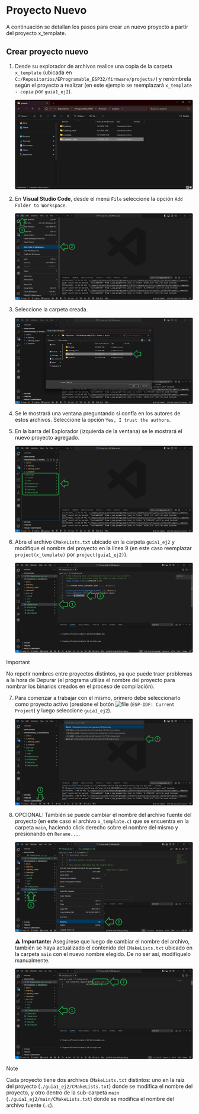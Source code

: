 # Proyecto Nuevo

A continuación se detallan los pasos para crear un nuevo proyecto a partir del proyecto x_template.

## Crear proyecto nuevo

1. Desde su explorador de archivos realice una copia de la carpeta `x_template` (ubicada en `C:/Repositorios/EProgramable_ESP32/firmware/projects/`)
y renómbrela según el proyecto a realizar (en este ejemplo se reemplazará `x_template - copia` por `guia1_ej2`).

    ![proyecto1](./imágenes/proyecto1.png)

2. En **Visual Studio Code**, desde el menú `File` seleccione la opción `Add Folder to Workspace`.

    ![proyecto2](./imágenes/proyecto2.png)

3. Seleccione la carpeta creada.

    ![proyecto3](./imágenes/proyecto3.png)

4. Se le mostrará una ventana preguntando si confía en los autores de estos archivos. Seleccione la opción `Yes, I trust the authors`.

5. En la barra del Explorador (izquierda de la ventana) se le mostrará el nuevo proyecto agregado.

    ![proyecto4](./imágenes/proyecto4.png)

6. Abra el archivo `CMakeLists.txt` ubicado en la carpeta `guia1_ej2` y modifique el nombre del proyecto en la línea 9 (en este caso reemplazar `project(x_template)` por `project(guia1_ej2)`).  

    ![proyecto6](./imágenes/proyecto6.png)

> [!IMPORTANT]
> No repetir nombres entre proyectos distintos, ya que puede traer problemas a la hora de Depurar (el programa utiliza el nombre del proyecto para nombrar los binarios creados en el proceso de compilación).

7. Para comenzar a trabajar con el mismo, primero debe seleccionarlo como proyecto activo (presione el botón ![file](https://raw.githubusercontent.com/microsoft/vscode-icons/2ca0f3225c1ecd16537107f60f109317fcfc3eb0/icons/dark/file-submodule.svg) (`ESP-IDF: Current Project`) y luego seleccione `guia1_ej2`).

    ![proyecto5](./imágenes/proyecto5.png)

8. OPCIONAL: También se puede cambiar el nombre del archivo fuente del proyecto (en este caso el archivo `x_template.c`) que se encuentra en la carpeta `main`, haciendo click derecho sobre el nombre del mismo y presionando en `Rename...`. 

    ![proyecto7](./imágenes/proyecto7.png)

    ⚠️ **Importante:** Asegúrese que luego de cambiar el nombre del archivo, también se haya actualizado el contenido del `CMakeLists.txt` ubicado en la carpeta `main` con el nuevo nombre elegido. De no ser así, modifíquelo manualmente.

    ![proyecto8](./imágenes/proyecto8.png)

> [!NOTE]
> Cada proyecto tiene dos archivos `CMakeLists.txt` distintos: uno en la raiz del proyecto (`./guia1_ej2/CMakeLists.txt`) donde se modifica el nombre del proyecto, y otro dentro de la sub-carpeta `main` (`./guia1_ej2/main/CMakeLists.txt`) donde se modifica el nombre del archivo fuente (`.c`).
